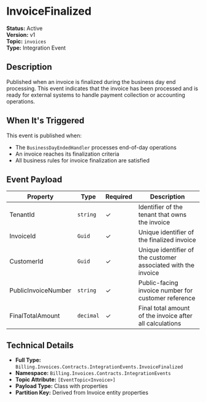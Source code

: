 # InvoiceFinalized

**Status:** Active  
**Version:** v1  
**Topic:** `invoices`  
**Type:** Integration Event

## Description

Published when an invoice is finalized during the business day end processing. This event indicates that the invoice has been processed and is ready for external systems to handle payment collection or accounting operations.

## When It's Triggered

This event is published when:
- The `BusinessDayEndedHandler` processes end-of-day operations
- An invoice reaches its finalization criteria
- All business rules for invoice finalization are satisfied

## Event Payload

| Property | Type | Required | Description |
|----------|------|----------|-------------|
| TenantId | `string` | ✓ | Identifier of the tenant that owns the invoice |
| InvoiceId | `Guid` | ✓ | Unique identifier of the finalized invoice |
| CustomerId | `Guid` | ✓ | Unique identifier of the customer associated with the invoice |
| PublicInvoiceNumber | `string` | ✓ | Public-facing invoice number for customer reference |
| FinalTotalAmount | `decimal` | ✓ | Final total amount of the invoice after all calculations |

## Technical Details

- **Full Type:** `Billing.Invoices.Contracts.IntegrationEvents.InvoiceFinalized`
- **Namespace:** `Billing.Invoices.Contracts.IntegrationEvents`
- **Topic Attribute:** `[EventTopic<Invoice>]`
- **Payload Type:** Class with properties
- **Partition Key:** Derived from Invoice entity properties
